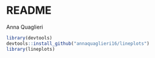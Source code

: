 README
================
Anna Quaglieri

``` r
library(devtools)
devtools::install_github("annaquaglieri16/lineplots")
library(lineplots)
```
